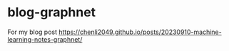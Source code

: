 # blog-graphnet
For my blog post https://chenli2049.github.io/posts/20230910-machine-learning-notes-graphnet/
